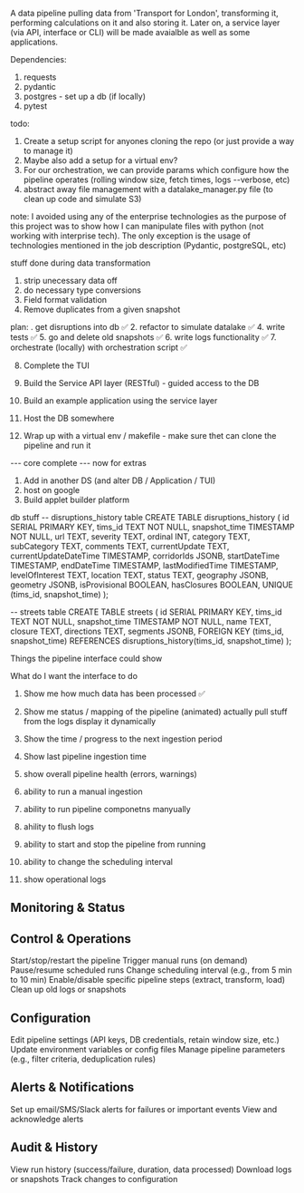A data pipeline pulling data from 'Transport for London', transforming it, performing calculations on it and also storing it. Later on, a service layer (via API, interface or CLI) will be made avaialble as well as some applications. 

Dependencies:
1. requests
2. pydantic 
3. postgres - set up a db (if locally)
4. pytest

todo: 
1. Create a setup script for anyones cloning the repo (or just provide a way to manage it)
2. Maybe also add a setup for a virtual env? 
3. For our orchestration, we can provide params which configure how the pipeline operates (rolling window size, fetch times, logs --verbose, etc)
4. abstract away file management with a datalake_manager.py file (to clean up code and simulate S3)

note: I avoided using any of the enterprise technologies as the purpose of this project was to show how I can manipulate files with python (not working with interprise tech). The only exception is the usage of technologies mentioned in the job description (Pydantic, postgreSQL, etc)


stuff done during data transformation
1. strip unecessary data off
2. do necessary type conversions
3. Field format validation
4. Remove duplicates from a given snapshot


plan: 
. get disruptions into db ✅
2. refactor to simulate datalake ✅
4. write tests ✅
5. go and delete old snapshots ✅
6. write logs functionality ✅
7. orchestrate (locally) with orchestration script ✅

8. Complete the TUI
9. Build the Service API layer (RESTful) - guided access to the DB
10. Build an example application using the service layer

11. Host the DB somewhere
12. Wrap up with a virtual env / makefile - make sure thet can clone the pipeline and run it

--- core complete --- now for extras
1. Add in another DS (and alter DB / Application / TUI)
2. host on google
3. Build applet builder platform




db stuff
-- disruptions_history table
CREATE TABLE disruptions_history (
    id SERIAL PRIMARY KEY,
    tims_id TEXT NOT NULL,
    snapshot_time TIMESTAMP NOT NULL,
    url TEXT,
    severity TEXT,
    ordinal INT,
    category TEXT,
    subCategory TEXT,
    comments TEXT,
    currentUpdate TEXT,
    currentUpdateDateTime TIMESTAMP,
    corridorIds JSONB,
    startDateTime TIMESTAMP,
    endDateTime TIMESTAMP,
    lastModifiedTime TIMESTAMP,
    levelOfInterest TEXT,
    location TEXT,
    status TEXT,
    geography JSONB,
    geometry JSONB,
    isProvisional BOOLEAN,
    hasClosures BOOLEAN,
    UNIQUE (tims_id, snapshot_time)
);

-- streets table
CREATE TABLE streets (
    id SERIAL PRIMARY KEY,
    tims_id TEXT NOT NULL,
    snapshot_time TIMESTAMP NOT NULL,
    name TEXT,
    closure TEXT,
    directions TEXT,
    segments JSONB,
    FOREIGN KEY (tims_id, snapshot_time) REFERENCES disruptions_history(tims_id, snapshot_time)
);

Things the pipeline interface could show


What do I want the interface to do
1. Show me how much data has been processed ✅
2. Show me status / mapping of the pipeline (animated) 
    actually pull stuff from the logs
    display it dynamically
3. Show the time / progress to the next ingestion period
4. Show last pipeline ingestion time
5. show overall pipeline health (errors, warnings)

1. ability to run a manual ingestion
2. ability to run pipeline componetns manyually 
3. ahility to flush logs
4. ability to start and stop the pipeline from running
5. ability to change the scheduling interval

6. show operational logs






Monitoring & Status
--------------------

Control & Operations
--------------------

Start/stop/restart the pipeline
Trigger manual runs (on demand)
Pause/resume scheduled runs
Change scheduling interval (e.g., from 5 min to 10 min)
Enable/disable specific pipeline steps (extract, transform, load)
Clean up old logs or snapshots

Configuration
--------------------

Edit pipeline settings (API keys, DB credentials, retain window size, etc.)
Update environment variables or config files
Manage pipeline parameters (e.g., filter criteria, deduplication rules)

Alerts & Notifications
--------------------

Set up email/SMS/Slack alerts for failures or important events
View and acknowledge alerts

Audit & History
--------------------

View run history (success/failure, duration, data processed)
Download logs or snapshots
Track changes to configuration




